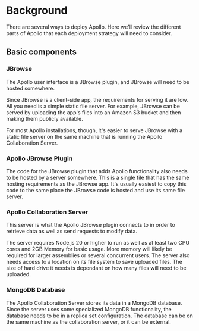 # Background

There are several ways to deploy Apollo. Here we'll review the different parts
of Apollo that each deployment strategy will need to consider.

## Basic components

### JBrowse

The Apollo user interface is a JBrowse plugin, and JBrowse will need to be
hosted somewhere.

Since JBrowse is a client-side app, the requirements for serving it are low. All
you need is a simple static file server. For example, JBrowse can be served by
uploading the app's files into an Amazon S3 bucket and then making them publicly
available.

For most Apollo installations, though, it's easier to serve JBrowse with a
static file server on the same machine that is running the Apollo Collaboration
Server.

### Apollo JBrowse Plugin

The code for the JBrowse plugin that adds Apollo functionality also needs to be
hosted by a server somewhere. This is a single file that has the same hosting
requirements as the JBrowse app. It's usually easiest to copy this code to the
same place the JBrowse code is hosted and use its same file server.

### Apollo Collaboration Server

This server is what the Apollo JBrowse plugin connects to in order to retrieve
data as well as send requests to modify data.

The server requires Node.js 20 or higher to run as well as at least two CPU
cores and 2GB Memory for basic usage. More memory will likely be required for
larger assemblies or several concurrent users. The server also needs access to a
location on its file system to save uploaded files. The size of hard drive it
needs is dependant on how many files will need to be uploaded.

### MongoDB Database

The Apollo Collaboration Server stores its data in a MongoDB database. Since the
server uses some specialized MongoDB functionality, the database needs to be in
a replica set configuration. The database can be on the same machine as the
collaboration server, or it can be external.
